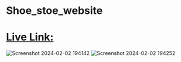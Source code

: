 # Shoe_stoe_website

# [Live Link:](https://ecommerceshoes01.netlify.app/)

![Screenshot 2024-02-02 194142](https://github.com/Krishna-A17/Shoe_stoe_website/assets/123158613/8f6eec15-20d0-470b-98e2-44ceef5973ad)
![Screenshot 2024-02-02 194252](https://github.com/Krishna-A17/Shoe_stoe_website/assets/123158613/aadfe429-8c0c-4f46-a68c-ba5815b31739)


